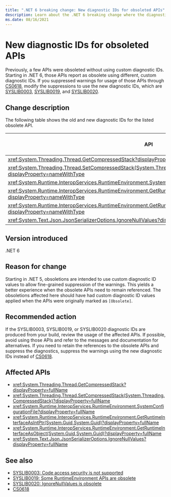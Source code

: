 ```yaml
---
title: ".NET 6 breaking change: New diagnostic IDs for obsoleted APIs"
description: Learn about the .NET 6 breaking change where the diagnostic ID for some obsoletions was changed.
ms.date: 08/16/2021
---
```

# New diagnostic IDs for obsoleted APIs

Previously, a few APIs were obsoleted without using custom diagnostic IDs. Starting in .NET 6, those APIs report as obsolete using different, custom diagnostic IDs. If you suppressed warnings for usage of those APIs through [CS0618](../../../../csharp/language-reference/compiler-messages/cs0618.md), modify the suppressions to use the new diagnostic IDs, which are [SYSLIB0003](../../../../fundamentals/syslib-diagnostics/syslib0003.md), [SYSLIB0019](../../../../fundamentals/syslib-diagnostics/syslib0019.md), and [SYSLIB0020](../../../../fundamentals/syslib-diagnostics/syslib0020.md).

## Change description

The following table shows the old and new diagnostic IDs for the listed obsolete API.

| API | Previous diagnostic ID | New diagnostic ID |
| --- | ---------------------- | ----------------- |
| <xref:System.Threading.Thread.GetCompressedStack?displayProperty=nameWithType> | CS0618 | SYSLIB0003 |
| <xref:System.Threading.Thread.SetCompressedStack(System.Threading.CompressedStack)?displayProperty=nameWithType> | CS0618 | SYSLIB0003 |
| <xref:System.Runtime.InteropServices.RuntimeEnvironment.SystemConfigurationFile?displayProperty=nameWithType> | CS0618 | SYSLIB0019 |
| <xref:System.Runtime.InteropServices.RuntimeEnvironment.GetRuntimeInterfaceAsIntPtr(System.Guid,System.Guid)?displayProperty=nameWithType> | CS0618 | SYSLIB0019 |
| <xref:System.Runtime.InteropServices.RuntimeEnvironment.GetRuntimeInterfaceAsObject(System.Guid,System.Guid)?displayProperty=nameWithType> | CS0618 | SYSLIB0019 |
| <xref:System.Text.Json.JsonSerializerOptions.IgnoreNullValues?displayProperty=nameWithType> | CS0618 | SYSLIB0020 |

## Version introduced

.NET 6

## Reason for change

Starting in .NET 5, obsoletions are intended to use custom diagnostic ID values to allow fine-grained suppression of the warnings. This yields a better experience when the obsolete APIs need to remain referenced. The obsoletions affected here should have had custom diagnostic ID values applied when the APIs were originally marked as `[Obsolete]`.

## Recommended action

If the SYSLIB0003, SYSLIB0019, or SYSLIB0020 diagnostic IDs are produced from your build, review the usage of the affected APIs. If possible, avoid using those APIs and refer to the messages and documentation for alternatives. If you need to retain the references to the obsolete APIs and suppress the diagnostics, suppress the warnings using the new diagnostic IDs instead of [CS0618](../../../../csharp/language-reference/compiler-messages/cs0618.md).

## Affected APIs

- <xref:System.Threading.Thread.GetCompressedStack?displayProperty=fullName>
- <xref:System.Threading.Thread.SetCompressedStack(System.Threading.CompressedStack)?displayProperty=fullName>
- <xref:System.Runtime.InteropServices.RuntimeEnvironment.SystemConfigurationFile?displayProperty=fullName>
- <xref:System.Runtime.InteropServices.RuntimeEnvironment.GetRuntimeInterfaceAsIntPtr(System.Guid,System.Guid)?displayProperty=fullName>
- <xref:System.Runtime.InteropServices.RuntimeEnvironment.GetRuntimeInterfaceAsObject(System.Guid,System.Guid)?displayProperty=fullName>
- <xref:System.Text.Json.JsonSerializerOptions.IgnoreNullValues?displayProperty=fullName>

## See also

- [SYSLIB0003: Code access security is not supported](../../../../fundamentals/syslib-diagnostics/syslib0003.md)
- [SYSLIB0019: Some RuntimeEnvironment APIs are obsolete](../../../../fundamentals/syslib-diagnostics/syslib0019.md)
- [SYSLIB0020: IgnoreNullValues is obsolete](../../../../fundamentals/syslib-diagnostics/syslib0020.md)
- [CS0618](../../../../csharp/language-reference/compiler-messages/cs0618.md)
